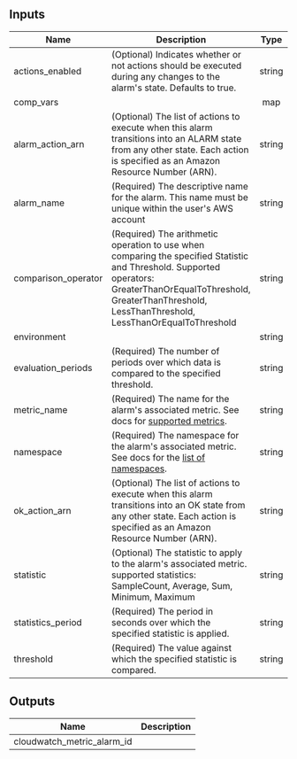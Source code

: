 
## Inputs

| Name | Description | Type | Default | Required |
|------|-------------|:----:|:-----:|:-----:|
| actions_enabled | (Optional) Indicates whether or not actions should be executed during any changes to the alarm's state. Defaults to true. | string | `true` | no |
| comp_vars |  | map | - | yes |
| alarm_action_arn | (Optional) The list of actions to execute when this alarm transitions into an ALARM state from any other state. Each action is specified as an Amazon Resource Number (ARN). | string | - | yes |
| alarm_name | (Required) The descriptive name for the alarm. This name must be unique within the user's AWS account | string | - | yes |
| comparison_operator | (Required) The arithmetic operation to use when comparing the specified Statistic and Threshold. Supported operators: GreaterThanOrEqualToThreshold, GreaterThanThreshold, LessThanThreshold, LessThanOrEqualToThreshold | string | - | yes |
| environment |  | string | - | yes |
| evaluation_periods | (Required) The number of periods over which data is compared to the specified threshold. | string | - | yes |
| metric_name | (Required) The name for the alarm's associated metric. See docs for [supported metrics](https://docs.aws.amazon.com/AmazonCloudWatch/latest/monitoring/CW_Support_For_AWS.html). | string | - | yes |
| namespace | (Required) The namespace for the alarm's associated metric. See docs for the [list of namespaces](https://docs.aws.amazon.com/AmazonCloudWatch/latest/monitoring/aws-namespaces.html). | string | - | yes |
| ok_action_arn | (Optional) The list of actions to execute when this alarm transitions into an OK state from any other state. Each action is specified as an Amazon Resource Number (ARN). | string | - | yes |
| statistic | (Optional) The statistic to apply to the alarm's associated metric. supported statistics: SampleCount, Average, Sum, Minimum, Maximum | string | - | yes |
| statistics_period | (Required) The period in seconds over which the specified statistic is applied. | string | - | yes |
| threshold | (Required) The value against which the specified statistic is compared. | string | - | yes |

## Outputs

| Name | Description |
|------|-------------|
| cloudwatch_metric_alarm_id |  |

